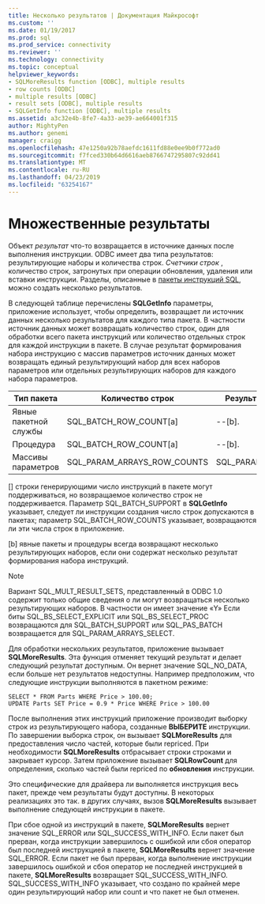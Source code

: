 ```yaml
---
title: Несколько результатов | Документация Майкрософт
ms.custom: ''
ms.date: 01/19/2017
ms.prod: sql
ms.prod_service: connectivity
ms.reviewer: ''
ms.technology: connectivity
ms.topic: conceptual
helpviewer_keywords:
- SQLMoreResults function [ODBC], multiple results
- row counts [ODBC]
- multiple results [ODBC]
- result sets [ODBC], multiple results
- SQLGetInfo function [ODBC], multiple results
ms.assetid: a3c32e4b-8fe7-4a33-ae39-ae664001f315
author: MightyPen
ms.author: genemi
manager: craigg
ms.openlocfilehash: 47e1250a92b78aefdc1611fd88e0ee9b0f772ad0
ms.sourcegitcommit: f7fced330b64d6616aeb8766747295807c92dd41
ms.translationtype: MT
ms.contentlocale: ru-RU
ms.lasthandoff: 04/23/2019
ms.locfileid: "63254167"
---
```

# <a name="multiple-results"></a>Множественные результаты
Объект *результат* что-то возвращается в источнике данных после выполнения инструкции. ODBC имеет два типа результатов: результирующие наборы и количества строк. *Счетчики строк* , количество строк, затронутых при операции обновления, удаления или вставки инструкции. Разделы, описанные в [пакеты инструкций SQL](../../../odbc/reference/develop-app/batches-of-sql-statements.md), можно создать несколько результатов.  
  
 В следующей таблице перечислены **SQLGetInfo** параметры, приложение использует, чтобы определить, возвращает ли источник данных несколько результатов для каждого типа пакета. В частности источник данных может возвращать количество строк, один для обработки всего пакета инструкций или количество отдельных строк для каждой инструкции в пакете. В случае результат формирования набора инструкцию с массив параметров источник данных может возвращать единый результирующий набор для всех наборов параметров или отдельных результирующих наборов для каждого набора параметров.  
  
|Тип пакета|Количество строк|Результирующие наборы|  
|----------------|----------------|-----------------|  
|Явные пакетной службы|SQL_BATCH_ROW_COUNT[a]|--[b].|  
|Процедура|SQL_BATCH_ROW_COUNT[a]|--[b].|  
|Массивы параметров|SQL_PARAM_ARRAYS_ROW_COUNTS|SQL_PARAM_ARRAYS_SELECTS|  
  
 [] строки генерирующими число инструкций в пакете могут поддерживаться, но возвращаемое количество строк не поддерживается. Параметр SQL_BATCH_SUPPORT в **SQLGetInfo** указывает, следует ли инструкции создания число строк допускаются в пакетах; параметр SQL_BATCH_ROW_COUNTS указывает, возвращаются ли эти числа строк в приложение.  
  
 [b] явные пакеты и процедуры всегда возвращают несколько результирующих наборов, если они содержат несколько результат формирования набора инструкций.  
  
> [!NOTE]  
>  Вариант SQL_MULT_RESULT_SETS, представленный в ODBC 1.0 содержит только общие сведения о ли могут возвращаться несколько результирующих наборов. В частности он имеет значение «Y» Если биты SQL_BS_SELECT_EXPLICIT или SQL_BS_SELECT_PROC возвращаются для SQL_BATCH_SUPPORT или SQL_PAS_BATCH возвращается для SQL_PARAM_ARRAYS_SELECT.  
  
 Для обработки нескольких результатов, приложение вызывает **SQLMoreResults**. Эта функция отменяет текущий результат и делает следующий результат доступным. Он вернет значение SQL_NO_DATA, если больше нет результатов недоступны. Например предположим, что следующие инструкции выполняются в пакетном режиме:  
  
```  
SELECT * FROM Parts WHERE Price > 100.00;  
UPDATE Parts SET Price = 0.9 * Price WHERE Price > 100.00  
```  
  
 После выполнения этих инструкций приложение производит выборку строк из результирующего набора, созданные **ВЫБЕРИТЕ** инструкции. По завершении выборка строк, он вызывает **SQLMoreResults** для предоставления число частей, которые были repriced. При необходимости **SQLMoreResults** отбрасывает строки строками и закрывает курсор. Затем приложение вызывает **SQLRowCount** для определения, сколько частей были repriced по **обновления** инструкции.  
  
 Это специфические для драйвера ли выполняется инструкция весь пакет, прежде чем результаты будут доступны. В некоторых реализациях это так. в других случаях, вызов **SQLMoreResults** вызывает выполнение следующей инструкции в пакете.  
  
 При сбое одной из инструкций в пакете, **SQLMoreResults** вернет значение SQL_ERROR или SQL_SUCCESS_WITH_INFO. Если пакет был прерван, когда инструкции завершилось с ошибкой или сбоя оператор был последней инструкцией в пакете, **SQLMoreResults** вернет значение SQL_ERROR. Если пакет не был прерван, когда выполнение инструкции завершилось ошибкой и сбоя оператор не последней инструкцией в пакете, **SQLMoreResults** возвращает SQL_SUCCESS_WITH_INFO. SQL_SUCCESS_WITH_INFO указывает, что создано по крайней мере один результирующий набор или count и что пакет не был отменен.
